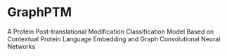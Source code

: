 # GraphPTM
 A Protein Post-translational Modification Classification Model Based on Contextual Protein Language Embedding and Graph Convolutional Neural Networks
